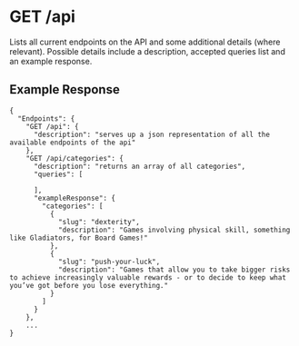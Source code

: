 # GET /api

Lists all current endpoints on the API and some additional details (where relevant). Possible details include a description, accepted queries list and an example response.

## Example Response

```
{
  "Endpoints": {
    "GET /api": {
      "description": "serves up a json representation of all the available endpoints of the api"
    },
    "GET /api/categories": {
      "description": "returns an array of all categories",
      "queries": [

      ],
      "exampleResponse": {
        "categories": [
          {
            "slug": "dexterity",
            "description": "Games involving physical skill, something like Gladiators, for Board Games!"
          },
          {
            "slug": "push-your-luck",
            "description": "Games that allow you to take bigger risks to achieve increasingly valuable rewards - or to decide to keep what you’ve got before you lose everything."
          }
        ]
      }
    },
    ...
}

```

